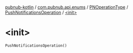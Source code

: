 [pubnub-kotlin](../../../index.md) / [com.pubnub.api.enums](../../index.md) / [PNOperationType](../index.md) / [PushNotificationsOperation](index.md) / [&lt;init&gt;](./-init-.md)

# &lt;init&gt;

`PushNotificationsOperation()`
